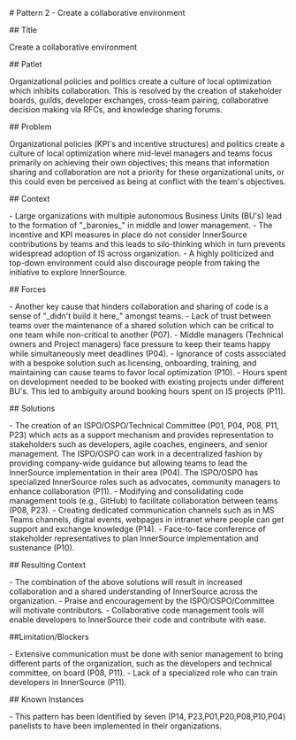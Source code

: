 \# Pattern 2 - Create a collaborative environment

\## Title

Create a collaborative environment

\## Patlet

Organizational policies and politics create a culture of local
optimization which inhibits collaboration. This is resolved by the
creation of stakeholder boards, guilds, developer exchanges, cross-team
pairing, collaborative decision making via RFCs, and knowledge sharing
forums.

\## Problem

Organizational policies (KPI\'s and incentive structures) and politics
create a culture of local optimization where mid-level managers and
teams focus primarily on achieving their own objectives; this means that
information sharing and collaboration are not a priority for these
organizational units, or this could even be perceived as being at
conflict with the team\'s objectives.

\## Context

\- Large organizations with multiple autonomous Business Units (BU\'s)
lead to the formation of \"\_baronies\_\" in middle and lower
management. - The incentive and KPI measures in place do not consider
InnerSource contributions by teams and this leads to silo-thinking which
in turn prevents widespread adoption of IS across organization. - A
highly politicized and top-down environment could also discourage people
from taking the initiative to explore InnerSource.

\## Forces

\- Another key cause that hinders collaboration and sharing of code is a
sense of \"\_didn\'t build it here\_\" amongst teams. - Lack of trust
between teams over the maintenance of a shared solution which can be
critical to one team while non-critical to another (P07). - Middle
managers (Technical owners and Project managers) face pressure to keep
their teams happy while simultaneously meet deadlines (P04). - Ignorance
of costs associated with a bespoke solution such as licensing,
onboarding, training, and maintaining can cause teams to favor local
optimization (P10). - Hours spent on development needed to be booked
with existing projects under different BU\'s. This led to ambiguity
around booking hours spent on IS projects (P11).

\## Solutions

\- The creation of an ISPO/OSPO/Technical Committee (P01, P04, P08, P11,
P23) which acts as a support mechanism and provides representation to
stakeholders such as developers, agile coaches, engineers, and senior
management. The ISPO/OSPO can work in a decentralized fashion by
providing company-wide guidance but allowing teams to lead the
InnerSource implementation in their area (P04). The ISPO/OSPO has
specialized InnerSource roles such as advocates, community managers to
enhance collaboration (P11). - Modifying and consolidating code
management tools (e.g., GitHub) to facilitate collaboration between
teams (P08, P23). - Creating dedicated communication channels such as in
MS Teams channels, digital events, webpages in intranet where people can
get support and exchange knowledge (P14). - Face-to-face conference of
stakeholder representatives to plan InnerSource implementation and
sustenance (P10).

\## Resulting Context

\- The combination of the above solutions will result in increased
collaboration and a shared understanding of InnerSource across the
organization. - Praise and encouragement by the ISPO/OSPO/Committee will
motivate contributors. - Collaborative code management tools will enable
developers to InnerSource their code and contribute with ease.

##Limitation/Blockers

\- Extensive communication must be done with senior management to bring
different parts of the organization, such as the developers and
technical committee, on board (P08, P11). - Lack of a specialized role
who can train developers in InnerSource (P11).

\## Known Instances

\- This pattern has been identified by seven (P14,
P23,P01,P20,P08,P10,P04) panelists to have been implemented in their
organizations.
